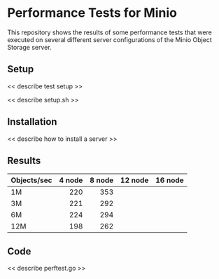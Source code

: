 # Performance Tests for Minio

This repository shows the results of some performance tests that were executed on several different server configurations of the Minio Object Storage server.

## Setup

<< describe test setup >>

<< describe setup.sh >>

## Installation

<< describe how to install a server >>

## Results

| Objects/sec | 4 node | 8 node | 12 node | 16 node |
| ----------- | ------:| ------:| -------:| -------:|
| 1M          |    220 |    353 |         |         |
| 3M          |    221 |    292 |         |         |
| 6M          |    224 |    294 |         |         |
| 12M         |    198 |    262 |         |         |

## Code

<< describe perftest.go >>
